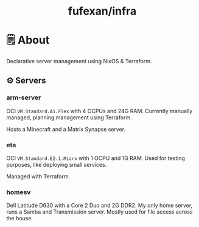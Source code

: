 <h1 align="center">fufexan/infra</h1>

# 🗒 About

Declarative server management using NixOS & Terraform.

## ⚙️ Servers

### arm-server

OCI `VM.Standard.A1.Flex` with 4 OCPUs and 24G RAM. Currently manually managed,
planning management using Terraform.

Hosts a Minecraft and a Matrix Synapse server.

### eta

OCI `VM.Standard.E2.1.Micro` with 1 OCPU and 1G RAM. Used for testing purposes,
like deploying small services.

Managed with Terraform.

### homesv

Dell Latitude D630 with a Core 2 Duo and 2G DDR2. My only home server, runs a
Samba and Transmission server. Mostly used for file access across the house.

